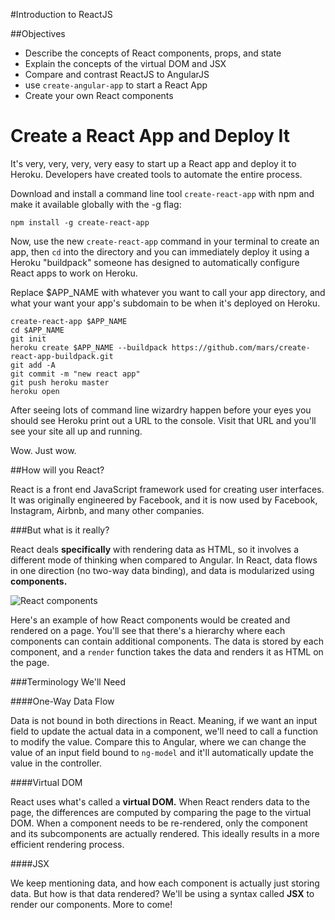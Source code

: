 #Introduction to ReactJS

##Objectives

* Describe the concepts of React components, props, and state
* Explain the concepts of the virtual DOM and JSX
* Compare and contrast ReactJS to AngularJS
* use `create-angular-app` to start a React App
* Create your own React components

# Create a React App and Deploy It
It's very, very, very, very easy to start up a React app and deploy it to
Heroku. Developers have created tools to automate the entire process.

Download and install a command line tool `create-react-app` with npm and
make it available globally with the -g flag:

```
npm install -g create-react-app
```

Now, use the new `create-react-app` command in your terminal to create an app,
then `cd` into the directory and you can immediately deploy it using a Heroku
"buildpack" someone has designed to automatically configure React apps to
work on Heroku.

Replace $APP_NAME with whatever you want to call your app directory, and
what your want your app's subdomain to be when it's deployed on Heroku.

```
create-react-app $APP_NAME
cd $APP_NAME
git init
heroku create $APP_NAME --buildpack https://github.com/mars/create-react-app-buildpack.git
git add -A
git commit -m "new react app"
git push heroku master
heroku open
```

After seeing lots of command line wizardry happen before your eyes you should
see Heroku print out a URL to the console. Visit that URL and you'll see your
site all up and running.

Wow. Just wow.

##How will you React?

React is a front end JavaScript framework used for creating user interfaces. It was originally engineered by Facebook, and it is now used by Facebook, Instagram, Airbnb, and many other companies.

###But what is it really?

React deals **specifically** with rendering data as HTML, so it involves a different mode of thinking when compared to Angular. In React, data flows in one direction (no two-way data binding), and data is modularized using **components.**

![React components](http://maketea.co.uk/images/2014-03-05-robust-web-apps-with-react-part-1/wireframe_deconstructed.png)

Here's an example of how React components would be created and rendered on a page. You'll see that there's a hierarchy where each components can contain additional components. The data is stored by each component, and a `render` function takes the data and renders it as HTML on the page.

###Terminology We'll Need

####One-Way Data Flow

Data is not bound in both directions in React. Meaning, if we want an input field to update the actual data in a component, we'll need to call a function to modify the value. Compare this to Angular, where we can change the value of an input field bound to `ng-model` and it'll automatically update the value in the controller.

####Virtual DOM

React uses what's called a **virtual DOM.** When React renders data to the page, the differences are computed by comparing the page to the virtual DOM. When a component needs to be re-rendered, only the component and its subcomponents are actually rendered. This ideally results in a more efficient rendering process.

####JSX

We keep mentioning data, and how each component is actually just storing data. But how is that data rendered? We'll be using a syntax called **JSX** to render our components. More to come!

